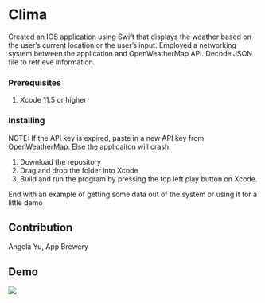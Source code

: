 # Clima
Created an IOS application using Swift that displays the weather based on the user’s current location or the user’s input. 
Employed a networking system between the application and OpenWeatherMap API.
Decode JSON file to retrieve information. 

### Prerequisites

1. Xcode 11.5 or higher

### Installing
NOTE: If the API key is expired, paste in a new API key from OpenWeatherMap. Else the applicaiton will crash. 
1. Download the repository
2. Drag and drop the folder into Xcode
3. Build and run the program by pressing the top left play button on Xcode.

End with an example of getting some data out of the system or using it for a little demo

## Contribution
Angela Yu, App Brewery


## Demo
![](Clima.gif)
